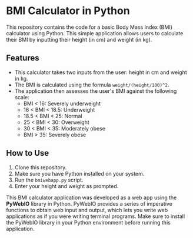 # BMI Calculator in Python

This repository contains the code for a basic Body Mass Index (BMI) calculator using Python. This simple application allows users to calculate their BMI by inputting their height (in cm) and weight (in kg).

## Features

- This calculator takes two inputs from the user: height in cm and weight in kg.
- The BMI is calculated using the formula `weight/(height/100)^2`.
- The application then assesses the user's BMI against the following scale:
    - BMI < 16: Severely underweight
    - 16 < BMI < 18.5: Underweight
    - 18.5 < BMI < 25: Normal
    - 25 < BMI < 30: Overweight
    - 30 < BMI < 35: Moderately obese
    - BMI > 35: Severely obese

## How to Use

1. Clone this repository.
2. Make sure you have Python installed on your system.
3. Run the `bmiwebapp.py` script.
4. Enter your height and weight as prompted.

This BMI calculator application was developed as a web app using the **PyWebIO** library in Python. PyWebIO provides a series of imperative functions to obtain web input and output, which lets you write web applications as if you were writing terminal programs. Make sure to install the PyWebIO library in your Python environment before running this application.
